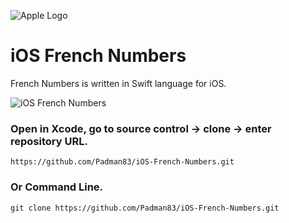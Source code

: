 ![Apple Logo](https://user-images.githubusercontent.com/45048950/73131198-bca1e580-4041-11ea-8f8d-ebfd844f0e64.png) 

# iOS French Numbers

French Numbers is written in Swift language for iOS.

![iOS French Numbers](https://user-images.githubusercontent.com/45048950/74254395-5d272380-4d2b-11ea-9154-9c97e7377a8f.gif)

### Open in Xcode, go to source control -> clone -> enter repository URL.
```
https://github.com/Padman83/iOS-French-Numbers.git
```
### Or Command Line.
```
git clone https://github.com/Padman83/iOS-French-Numbers.git
```





